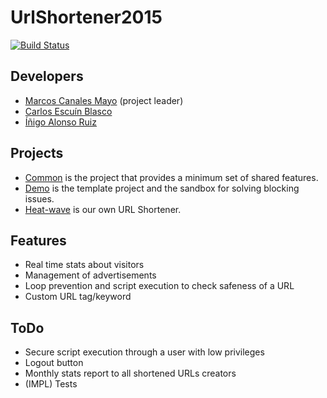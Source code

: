 # UrlShortener2015
[![Build Status](https://travis-ci.org/MarcosCM/UrlShortener2015.svg)](https://travis-ci.org/MarcosCM/UrlShortener2015)

## Developers

* [Marcos Canales Mayo](https://github.com/MarcosCM) (project leader)
* [Carlos Escuín Blasco](https://github.com/xarlieskin)
* [Íñigo Alonso Ruiz](https://github.com/Shathe)

## Projects

* [Common](https://github.com/MarcosCM/UrlShortener2015/blob/master/common) is the project that provides a minimum set of shared features.
* [Demo](https://github.com/MarcosCM/UrlShortener2015/blob/master/demo) is the template project and the sandbox for solving blocking issues.
* [Heat-wave](https://github.com/MarcosCM/UrlShortener2015/blob/master/heat-wave) is our own URL Shortener.

## Features

* Real time stats about visitors
* Management of advertisements
* Loop prevention and script execution to check safeness of a URL
* Custom URL tag/keyword

## ToDo

* Secure script execution through a user with low privileges
* Logout button
* Monthly stats report to all shortened URLs creators
* (IMPL) Tests

